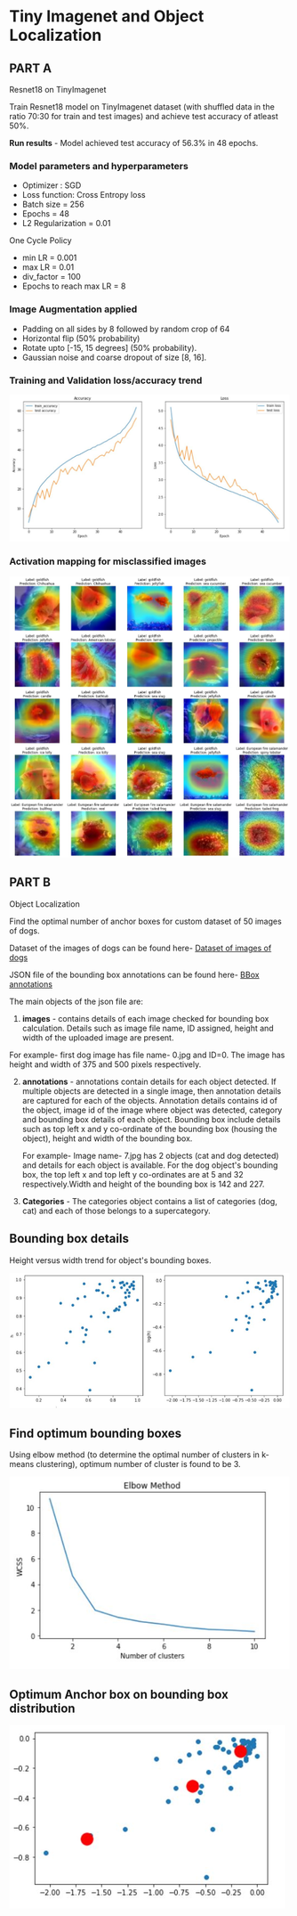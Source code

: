 # Tiny Imagenet and Object Localization

## PART A

Resnet18 on TinyImagenet

Train Resnet18 model on TinyImagenet dataset (with shuffled data in the ratio 70:30 for train and test images) and achieve test accuracy of atleast 50%.

**Run results** - Model achieved test accuracy of 56.3% in 48 epochs.

### Model parameters and hyperparameters

- Optimizer : SGD
- Loss function: Cross Entropy loss
- Batch size = 256
- Epochs = 48
- L2 Regularization = 0.01

One Cycle Policy
- min LR = 0.001
- max LR = 0.01
- div_factor = 100
- Epochs to reach max LR = 8

### Image Augmentation applied

- Padding on all sides by 8 followed by random crop of 64
- Horizontal flip (50% probability)
- Rotate upto [-15, 15 degrees] (50% probability).
- Gaussian noise and coarse dropout of size [8, 16].

### Training and Validation loss/accuracy trend
![](https://github.com/Shashank-Holla/TSAI-EVA4/blob/master/Session12_TinyImagenet%26AnchorBox/run_results/TrainTest_graphs.JPG)

### Activation mapping for misclassified images

![](https://github.com/Shashank-Holla/TSAI-EVA4/blob/master/Session12_TinyImagenet%26AnchorBox/run_results/grad_cam_missclassified.jpg)


## PART B

Object Localization

Find the optimal number of anchor boxes for custom dataset of 50 images of dogs.

Dataset of the images of dogs can be found here- [Dataset of images of dogs](https://github.com/Shashank-Holla/TSAI-EVA4/tree/master/Session12_TinyImagenet%26AnchorBox/ObjectLocalization/Dogs)

JSON file of the bounding box annotations can be found here- [BBox annotations](https://github.com/Shashank-Holla/TSAI-EVA4/blob/master/Session12_TinyImagenet%26AnchorBox/ObjectLocalization/dog_boundingbox_export_coco.json)

The main objects of the json file are:
1. **images** - contains details of each image checked for bounding box calculation. Details such as image file name, ID assigned, height and width of the uploaded image are present.

For example- first dog image has file name- 0.jpg and ID=0. The image has height and width of 375 and 500 pixels respectively.

2. **annotations** - annotations contain details for each object detected. If multiple objects are detected in a single image, then annotation details are captured for each of the objects. Annotation details contains id of the object, image id of the image where object was detected, category and bounding box details of each object. Bounding box include details such as top left x and y co-ordinate of the bounding box (housing the object), height and width of the bounding box.

    For example- Image name- 7.jpg has 2 objects (cat and dog detected) and details for each object is available. For the dog object's bounding box, the top left x and top left y co-ordinates are at 5 and 32 respectively.Width and height of the bounding box is 142 and 227.

3. **Categories**  - The categories object contains a list of categories (dog, cat) and each of those belongs to a supercategory. 

## Bounding box details

Height versus width trend for object's bounding boxes.

![](https://github.com/Shashank-Holla/TSAI-EVA4/blob/master/Session12_TinyImagenet%26AnchorBox/run_results/BoundingBox.JPG)

## Find optimum bounding boxes

Using elbow method (to determine the optimal number of clusters in k-means clustering), optimum number of cluster is found to be 3.

![](https://github.com/Shashank-Holla/TSAI-EVA4/blob/master/Session12_TinyImagenet%26AnchorBox/run_results/optimumclusters.JPG)


## Optimum Anchor box on bounding box distribution

![](https://github.com/Shashank-Holla/TSAI-EVA4/blob/master/Session12_TinyImagenet%26AnchorBox/run_results/clusters.JPG)
